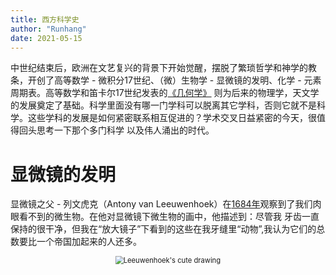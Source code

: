 ```yaml
---
title: 西方科学史
author: "Runhang"
date: 2021-05-15
---
```


中世纪结束后，欧洲在文艺复兴的背景下开始觉醒，摆脱了繁琐哲学和神学的教条，开创了高等数学 - 微积分17世纪、（微）生物学 - 显微镜的发明、化学 - 元素周期表。高等数学和笛卡尔17世纪发表的[《几何学》](https://baike.baidu.com/item/%E7%AC%9B%E5%8D%A1%E5%B0%94/85475?fromtitle=%E7%AC%9B%E5%8D%A1%E5%84%BF&fromid=156583)
则为后来的物理学，天文学的发展奠定了基础。科学里面没有哪一门学科可以脱离其它学科，否则它就不是科学。这些学科的发展是如何紧密联系相互促进的？学术交叉日益紧密的今天，很值得回头思考一下那个多门科学
以及伟人涌出的时代。


# 显微镜的发明

显微镜之父 - 列文虎克（Antony van Leeuwenhoek）在[1684年](https://www.youtube.com/watch?v=laeowpY5WPE&t=12s)观察到了我们肉眼看不到的微生物。在他对显微镜下微生物的画中，他描述到：尽管我
牙齿一直保持的很干净，但我在“放大镜子”下看到的这些在我牙缝里“动物”,我认为它们的总数要比一个帝国加起来的人还多。 

<center>
<img src="/cn/Website_pics/leeuwenhoek.png" alt="Leeuwenhoek's cute drawing" style="zoom:80%;" />
</center>

